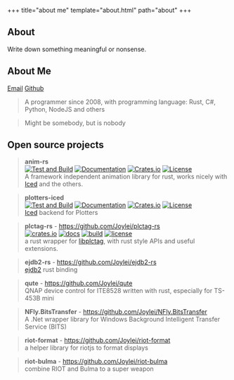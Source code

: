 +++
title="about me"
template="about.html"
path="about"
+++

## About

Write down something meaningful or nonsense.

## About Me

[Email](leingliu@gmail.com) [Github](https://github.com/joylei/)

> A programmer since 2008, with programming language: Rust, C#, Python, NodeJS and others

> Might be somebody, but is nobody

## Open source projects

> **anim-rs**
> <br/> 
> [![Test and Build](https://github.com/joylei/anim-rs/workflows/Test%20and%20Build/badge.svg?branch=master)](https://github.com/joylei/anim-rs/actions?query=workflow%3A%22Test+and+Build%22)
> [![Documentation](https://docs.rs/anim/badge.svg)](https://docs.rs/anim) 
> [![Crates.io](https://img.shields.io/crates/v/anim.svg)](https://crates.io/crates/anim)
> [![License](https://img.shields.io/crates/l/anim.svg)](https://github.com/joylei/anim-rs/blob/master/LICENSE)
> <br/>
> A framework independent animation library for rust, works nicely with [Iced](https://github.com/hecrj/iced) and the others.

> **plotters-iced**
> <br/> 
> [![Test and Build](https://github.com/joylei/plotters-iced/workflows/Test%20and%20Build/badge.svg?branch=master)](https://github.com/joylei/plotters-iced/actions?query=workflow%3A%22Test+and+Build%22)
> [![Documentation](https://docs.rs/plotters-iced/badge.svg)](https://docs.rs/plotters-iced)
> [![Crates.io](https://img.shields.io/crates/v/plotters-iced.svg)](https://crates.io/crates/plotters-iced)
> [![License](https://img.shields.io/crates/l/plotters-iced.svg)](https://github.com/joylei/plotters-iced/blob/master/LICENSE)
> <br/> 
> [Iced](https://github.com/hecrj/iced) backend for Plotters

> **plctag-rs** - https://github.com/Joylei/plctag-rs
> <br/> 
> [![crates.io](https://img.shields.io/crates/v/plctag.svg)](https://crates.io/crates/plctag)
> [![docs](https://docs.rs/plctag/badge.svg)](https://docs.rs/plctag)
> [![build](https://github.com/joylei/plctag-rs/workflows/build/badge.svg?branch=master)](https://github.com/joylei/plctag-rs/actions?query=workflow%3A%22build%22)
> [![license](https://img.shields.io/crates/l/plctag.svg)](https://github.com/joylei/plctag-rs/blob/master/LICENSE)
> <br/>
> a rust wrapper for [libplctag](https://github.com/libplctag/libplctag), with rust style APIs and useful extensions.

> **ejdb2-rs** - https://github.com/Joylei/ejdb2-rs
> <br/>
> [ejdb2](https://github.com/Softmotions/ejdb) rust binding

> **qute** - https://github.com/Joylei/qute
> <br/>
> QNAP device control for ITE8528 written with rust, especially for TS-453B mini

> **NFly.BitsTransfer** - https://github.com/Joylei/NFly.BitsTransfer
> <br/>
> A .Net wrapper library for Windows Background Intelligent Transfer Service (BITS)

> **riot-format** - https://github.com/Joylei/riot-format
> <br/>
> a helper library for riotjs to format displays

> **riot-bulma** - https://github.com/Joylei/riot-bulma
> <br/>
> combine RIOT and Bulma to a super weapon
